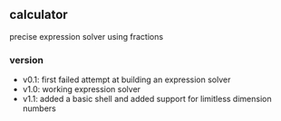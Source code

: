 ## calculator
precise expression solver using fractions

### version
- v0.1: first failed attempt at building an expression solver
- v1.0: working expression solver
- v1.1: added a basic shell and added support for limitless dimension numbers
